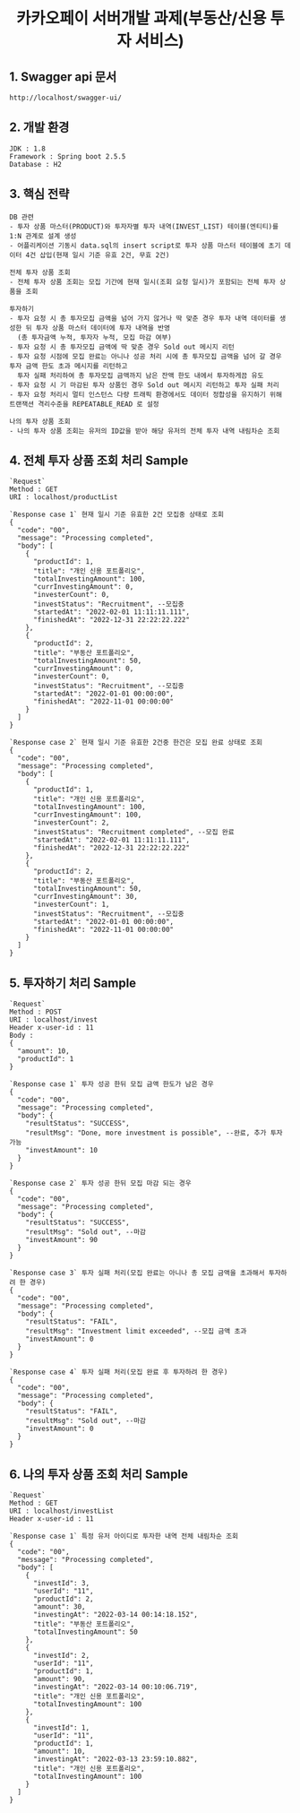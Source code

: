 <div align="center">
<h1>카카오페이 서버개발 과제(부동산/신용 투자 서비스)</h1>
</div>


## 1. Swagger api 문서

    http://localhost/swagger-ui/


## 2. 개발 환경

    JDK : 1.8
    Framework : Spring boot 2.5.5
    Database : H2


## 3. 핵심 전략
    DB 관련
    - 투자 상품 마스터(PRODUCT)와 투자자별 투자 내역(INVEST_LIST) 테이블(엔티티)를 1:N 관계로 설계 생성
    - 어플리케이션 기동시 data.sql의 insert script로 투자 상품 마스터 테이블에 초기 데이터 4건 삽입(현재 일시 기준 유효 2건, 무효 2건)
    
    전체 투자 상품 조회
    - 전체 투자 상품 조회는 모집 기간에 현재 일시(조회 요청 일시)가 포함되는 전체 투자 상품을 조회
    
    투자하기
    - 투자 요청 시 총 투자모집 금액을 넘어 가지 않거나 딱 맞춘 경우 투자 내역 데이터를 생성한 뒤 투자 상품 마스터 데이터에 투자 내역을 반영
      (총 투자금액 누적, 투자자 누적, 모집 마감 여부)
    - 투자 요청 시 총 투자모집 금액에 딱 맞춘 경우 Sold out 메시지 리턴
    - 투자 요청 시점에 모집 완료는 아니나 성공 처리 시에 총 투자모집 금액을 넘어 갈 경우 투자 금액 한도 초과 메시지를 리턴하고
      투자 실패 처리하여 총 투자모집 금액까지 남은 잔액 한도 내에서 투자하게끔 유도
    - 투자 요청 시 기 마감된 투자 상품인 경우 Sold out 메시지 리턴하고 투자 실패 처리
    - 투자 요청 처리시 멀티 인스턴스 다량 트래픽 환경에서도 데이터 정합성을 유지하기 위해 트랜잭션 격리수준을 REPEATABLE_READ 로 설정
    
    나의 투자 상품 조회
    - 나의 투자 상품 조회는 유저의 ID값을 받아 해당 유저의 전체 투자 내역 내림차순 조회

    
## 4. 전체 투자 상품 조회 처리 Sample

    `Request`
	Method : GET
	URI : localhost/productList

    `Response case 1` 현재 일시 기준 유효한 2건 모집중 상태로 조회
	{
	  "code": "00",
	  "message": "Processing completed",
	  "body": [
	    {
	      "productId": 1,
	      "title": "개인 신용 포트폴리오",
	      "totalInvestingAmount": 100,
	      "currInvestingAmount": 0,
	      "investerCount": 0,
	      "investStatus": "Recruitment", --모집중
	      "startedAt": "2022-02-01 11:11:11.111",
	      "finishedAt": "2022-12-31 22:22:22.222"
	    },
	    {
	      "productId": 2,
	      "title": "부동산 포트폴리오",
	      "totalInvestingAmount": 50,
	      "currInvestingAmount": 0,
	      "investerCount": 0,
	      "investStatus": "Recruitment", --모집중
	      "startedAt": "2022-01-01 00:00:00",
	      "finishedAt": "2022-11-01 00:00:00"
	    }
	  ]
	}

    `Response case 2` 현재 일시 기준 유효한 2건중 한건은 모집 완료 상태로 조회
	{
	  "code": "00",
	  "message": "Processing completed",
	  "body": [
	    {
	      "productId": 1,
	      "title": "개인 신용 포트폴리오",
	      "totalInvestingAmount": 100,
	      "currInvestingAmount": 100,
	      "investerCount": 2,
	      "investStatus": "Recruitment completed", --모집 완료
	      "startedAt": "2022-02-01 11:11:11.111",
	      "finishedAt": "2022-12-31 22:22:22.222"
	    },
	    {
	      "productId": 2,
	      "title": "부동산 포트폴리오",
	      "totalInvestingAmount": 50,
	      "currInvestingAmount": 30,
	      "investerCount": 1,
	      "investStatus": "Recruitment", --모집중
	      "startedAt": "2022-01-01 00:00:00",
	      "finishedAt": "2022-11-01 00:00:00"
	    }
	  ]
	}


## 5. 투자하기 처리 Sample

    `Request`
	Method : POST
	URI : localhost/invest
	Header x-user-id : 11
	Body :
	{
	  "amount": 10,
	  "productId": 1
	}

    `Response case 1` 투자 성공 한뒤 모집 금액 한도가 남은 경우
	{
	  "code": "00",
	  "message": "Processing completed",
	  "body": {
	    "resultStatus": "SUCCESS",
	    "resultMsg": "Done, more investment is possible", --완료, 추가 투자 가능
	    "investAmount": 10
	  }
	}

    `Response case 2` 투자 성공 한뒤 모집 마감 되는 경우
	{
	  "code": "00",
	  "message": "Processing completed",
	  "body": {
	    "resultStatus": "SUCCESS",
	    "resultMsg": "Sold out", --마감
	    "investAmount": 90
	  }
	}

    `Response case 3` 투자 실패 처리(모집 완료는 아니나 총 모집 금액을 초과해서 투자하려 한 경우)
	{
	  "code": "00",
	  "message": "Processing completed",
	  "body": {
	    "resultStatus": "FAIL",
	    "resultMsg": "Investment limit exceeded", --모집 금액 초과
	    "investAmount": 0
	  }
	}

    `Response case 4` 투자 실패 처리(모집 완료 후 투자하려 한 경우)
	{
	  "code": "00",
	  "message": "Processing completed",
	  "body": {
	    "resultStatus": "FAIL",
	    "resultMsg": "Sold out", --마감
	    "investAmount": 0
	  }
	}


## 6. 나의 투자 상품 조회 처리 Sample

    `Request`
	Method : GET
	URI : localhost/investList
	Header x-user-id : 11

    `Response case 1` 특정 유저 아이디로 투자한 내역 전체 내림차순 조회
	{
	  "code": "00",
	  "message": "Processing completed",
	  "body": [
	    {
	      "investId": 3,
	      "userId": "11",
	      "productId": 2,
	      "amount": 30,
	      "investingAt": "2022-03-14 00:14:18.152",
	      "title": "부동산 포트폴리오",
	      "totalInvestingAmount": 50
	    },
	    {
	      "investId": 2,
	      "userId": "11",
	      "productId": 1,
	      "amount": 90,
	      "investingAt": "2022-03-14 00:10:06.719",
	      "title": "개인 신용 포트폴리오",
	      "totalInvestingAmount": 100
	    },
	    {
	      "investId": 1,
	      "userId": "11",
	      "productId": 1,
	      "amount": 10,
	      "investingAt": "2022-03-13 23:59:10.882",
	      "title": "개인 신용 포트폴리오",
	      "totalInvestingAmount": 100
	    }
	  ]
	}
